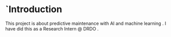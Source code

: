 # `Introduction
This project is about predictive maintenance with AI and machine learning . I have did this as a Research Intern @ DRDO .
